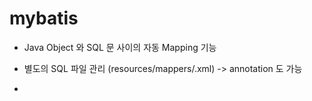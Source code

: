 # mybatis

- Java Object 와 SQL 문 사이의 자동 Mapping 기능 

- 별도의 SQL 파일 관리 (resources/mappers/.xml) -> annotation 도 가능 

- 
